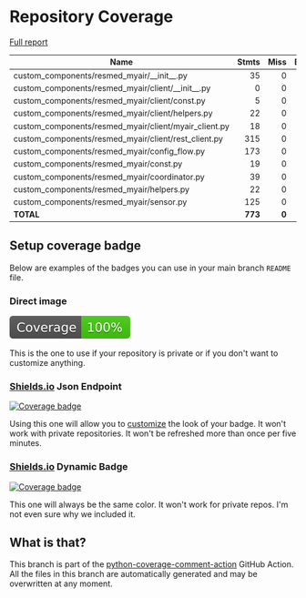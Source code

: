 # Repository Coverage

[Full report](https://htmlpreview.github.io/?https://github.com/prestomation/resmed_myair_sensors/blob/python-coverage-comment-action-data/htmlcov/index.html)

| Name                                                     |    Stmts |     Miss |   Branch |   BrPart |    Cover |   Missing |
|--------------------------------------------------------- | -------: | -------: | -------: | -------: | -------: | --------: |
| custom\_components/resmed\_myair/\_\_init\_\_.py         |       35 |        0 |        2 |        0 |     100% |           |
| custom\_components/resmed\_myair/client/\_\_init\_\_.py  |        0 |        0 |        0 |        0 |     100% |           |
| custom\_components/resmed\_myair/client/const.py         |        5 |        0 |        0 |        0 |     100% |           |
| custom\_components/resmed\_myair/client/helpers.py       |       22 |        0 |       16 |        0 |     100% |           |
| custom\_components/resmed\_myair/client/myair\_client.py |       18 |        0 |        0 |        0 |     100% |           |
| custom\_components/resmed\_myair/client/rest\_client.py  |      315 |        0 |       80 |        0 |     100% |           |
| custom\_components/resmed\_myair/config\_flow.py         |      173 |        0 |       36 |        0 |     100% |           |
| custom\_components/resmed\_myair/const.py                |       19 |        0 |        0 |        0 |     100% |           |
| custom\_components/resmed\_myair/coordinator.py          |       39 |        0 |        0 |        0 |     100% |           |
| custom\_components/resmed\_myair/helpers.py              |       22 |        0 |       16 |        0 |     100% |           |
| custom\_components/resmed\_myair/sensor.py               |      125 |        0 |       14 |        0 |     100% |           |
|                                                **TOTAL** |  **773** |    **0** |  **164** |    **0** | **100%** |           |


## Setup coverage badge

Below are examples of the badges you can use in your main branch `README` file.

### Direct image

[![Coverage badge](https://raw.githubusercontent.com/prestomation/resmed_myair_sensors/python-coverage-comment-action-data/badge.svg)](https://htmlpreview.github.io/?https://github.com/prestomation/resmed_myair_sensors/blob/python-coverage-comment-action-data/htmlcov/index.html)

This is the one to use if your repository is private or if you don't want to customize anything.

### [Shields.io](https://shields.io) Json Endpoint

[![Coverage badge](https://img.shields.io/endpoint?url=https://raw.githubusercontent.com/prestomation/resmed_myair_sensors/python-coverage-comment-action-data/endpoint.json)](https://htmlpreview.github.io/?https://github.com/prestomation/resmed_myair_sensors/blob/python-coverage-comment-action-data/htmlcov/index.html)

Using this one will allow you to [customize](https://shields.io/endpoint) the look of your badge.
It won't work with private repositories. It won't be refreshed more than once per five minutes.

### [Shields.io](https://shields.io) Dynamic Badge

[![Coverage badge](https://img.shields.io/badge/dynamic/json?color=brightgreen&label=coverage&query=%24.message&url=https%3A%2F%2Fraw.githubusercontent.com%2Fprestomation%2Fresmed_myair_sensors%2Fpython-coverage-comment-action-data%2Fendpoint.json)](https://htmlpreview.github.io/?https://github.com/prestomation/resmed_myair_sensors/blob/python-coverage-comment-action-data/htmlcov/index.html)

This one will always be the same color. It won't work for private repos. I'm not even sure why we included it.

## What is that?

This branch is part of the
[python-coverage-comment-action](https://github.com/marketplace/actions/python-coverage-comment)
GitHub Action. All the files in this branch are automatically generated and may be
overwritten at any moment.